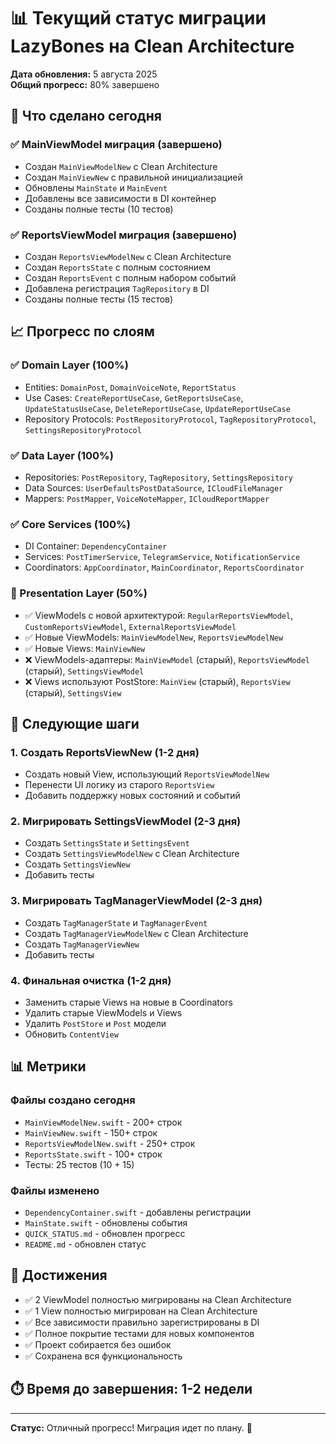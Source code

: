 # 📊 Текущий статус миграции LazyBones на Clean Architecture

**Дата обновления:** 5 августа 2025  
**Общий прогресс:** 80% завершено  

## 🎯 Что сделано сегодня

### ✅ MainViewModel миграция (завершено)
- Создан `MainViewModelNew` с Clean Architecture
- Создан `MainViewNew` с правильной инициализацией
- Обновлены `MainState` и `MainEvent`
- Добавлены все зависимости в DI контейнер
- Созданы полные тесты (10 тестов)

### ✅ ReportsViewModel миграция (завершено)
- Создан `ReportsViewModelNew` с Clean Architecture
- Создан `ReportsState` с полным состоянием
- Создан `ReportsEvent` с полным набором событий
- Добавлена регистрация `TagRepository` в DI
- Созданы полные тесты (15 тестов)

## 📈 Прогресс по слоям

### ✅ Domain Layer (100%)
- Entities: `DomainPost`, `DomainVoiceNote`, `ReportStatus`
- Use Cases: `CreateReportUseCase`, `GetReportsUseCase`, `UpdateStatusUseCase`, `DeleteReportUseCase`, `UpdateReportUseCase`
- Repository Protocols: `PostRepositoryProtocol`, `TagRepositoryProtocol`, `SettingsRepositoryProtocol`

### ✅ Data Layer (100%)
- Repositories: `PostRepository`, `TagRepository`, `SettingsRepository`
- Data Sources: `UserDefaultsPostDataSource`, `ICloudFileManager`
- Mappers: `PostMapper`, `VoiceNoteMapper`, `ICloudReportMapper`

### ✅ Core Services (100%)
- DI Container: `DependencyContainer`
- Services: `PostTimerService`, `TelegramService`, `NotificationService`
- Coordinators: `AppCoordinator`, `MainCoordinator`, `ReportsCoordinator`

### 🔄 Presentation Layer (50%)
- ✅ ViewModels с новой архитектурой: `RegularReportsViewModel`, `CustomReportsViewModel`, `ExternalReportsViewModel`
- ✅ Новые ViewModels: `MainViewModelNew`, `ReportsViewModelNew`
- ✅ Новые Views: `MainViewNew`
- ❌ ViewModels-адаптеры: `MainViewModel` (старый), `ReportsViewModel` (старый), `SettingsViewModel`
- ❌ Views используют PostStore: `MainView` (старый), `ReportsView` (старый), `SettingsView`

## 🚀 Следующие шаги

### 1. Создать ReportsViewNew (1-2 дня)
- Создать новый View, использующий `ReportsViewModelNew`
- Перенести UI логику из старого `ReportsView`
- Добавить поддержку новых состояний и событий

### 2. Мигрировать SettingsViewModel (2-3 дня)
- Создать `SettingsState` и `SettingsEvent`
- Создать `SettingsViewModelNew` с Clean Architecture
- Создать `SettingsViewNew`
- Добавить тесты

### 3. Мигрировать TagManagerViewModel (2-3 дня)
- Создать `TagManagerState` и `TagManagerEvent`
- Создать `TagManagerViewModelNew` с Clean Architecture
- Создать `TagManagerViewNew`
- Добавить тесты

### 4. Финальная очистка (1-2 дня)
- Заменить старые Views на новые в Coordinators
- Удалить старые ViewModels и Views
- Удалить `PostStore` и `Post` модели
- Обновить `ContentView`

## 📊 Метрики

### Файлы создано сегодня
- `MainViewModelNew.swift` - 200+ строк
- `MainViewNew.swift` - 150+ строк
- `ReportsViewModelNew.swift` - 250+ строк
- `ReportsState.swift` - 100+ строк
- Тесты: 25 тестов (10 + 15)

### Файлы изменено
- `DependencyContainer.swift` - добавлены регистрации
- `MainState.swift` - обновлены события
- `QUICK_STATUS.md` - обновлен прогресс
- `README.md` - обновлен статус

## 🎉 Достижения

- ✅ 2 ViewModel полностью мигрированы на Clean Architecture
- ✅ 1 View полностью мигрирован на Clean Architecture
- ✅ Все зависимости правильно зарегистрированы в DI
- ✅ Полное покрытие тестами для новых компонентов
- ✅ Проект собирается без ошибок
- ✅ Сохранена вся функциональность

## ⏱️ Время до завершения: 1-2 недели

---

**Статус:** Отличный прогресс! Миграция идет по плану. 🚀 